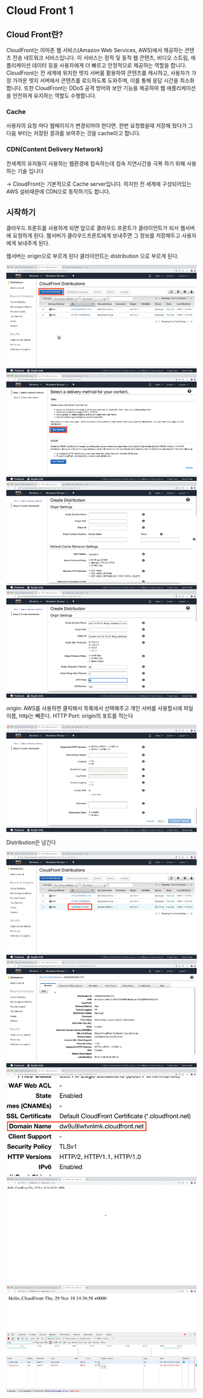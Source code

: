 # Cloud Front 1

## Cloud Front란?

CloudFront는 아마존 웹 서비스(Amazon Web Services, AWS)에서 제공하는 콘텐츠 전송 네트워크 서비스입니다. 이 서비스는 정적 및 동적 웹 콘텐츠, 비디오 스트림, 애플리케이션 데이터 등을 사용자에게 더 빠르고 안정적으로 제공하는 역할을 합니다. CloudFront는 전 세계에 위치한 엣지 서버를 활용하여 콘텐츠를 캐시하고, 사용자가 가장 가까운 엣지 서버에서 콘텐츠를 로드하도록 도와주며, 이를 통해 응답 시간을 최소화합니다. 또한 CloudFront는 DDoS 공격 방어와 보안 기능을 제공하여 웹 애플리케이션을 안전하게 유지하는 역할도 수행합니다.

### Cache

사용자의 요청 마다 웹페이지가 변경되어야 한다면. 한번 요청했을때 저장해 뒀다가 그다음 부터는 저장된 결과를 보여주는 것을 cache라고 합니다.

### CDN(Content Delivery Network)

전세계의 유저들이 사용하는 웹환경에 접속하는데 접속 지연시간을 극복 하기 위해 사용하는 기술 입니다<br/>

-> CloudFront는 기본적으로 Cache server입니다. 하지만 전 세계에 구성되어있는 AWS 설비때문에 CDN으로 동작하기도 합니다.

## 시작하기

클라우드 프론트를 사용하게 되면 앞으로 클라우드 프론트가 클라이언트가 되서 웹서버에 요청하게 된다.
웹서버가 클라우드프론트에게 보내주면 그 정보를 저장해두고 사용자에게 보내주게 된다.

웹서버는 origin으로 부르게 된다
클라이언트는 distribution 으로 부르게 된다.

<img src="./img/CF1.png">
<img src="./img/CF2.png">
<img src="./img/CF3.png">

<img src="./img/CF4.png">

origin: AWS를 사용하면 클릭해서 목록에서 선택해주고 개인 서버를 사용할시에 파일이름, http는 뻬준다.
HTTP Port: origin의 포트를 적는다<br/>

<img src="./img/CF5.png">

Distribution은 넘긴다<br/>

<img src="./img/CF6.png">
<img src="./img/CF7.png">
<img src="./img/CF8.png">
<img src="./img/CF9.png">
<img src="./img/CF10.png">
